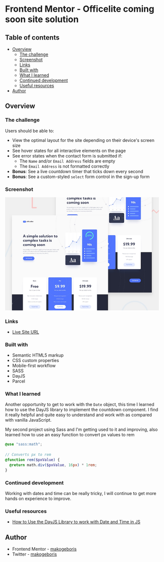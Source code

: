 # Frontend Mentor - Officelite coming soon site solution

## Table of contents

- [Overview](#overview)
  - [The challenge](#the-challenge)
  - [Screenshot](#screenshot)
  - [Links](#links)
  - [Built with](#built-with)
  - [What I learned](#what-i-learned)
  - [Continued development](#continued-development)
  - [Useful resources](#useful-resources)
- [Author](#author)

## Overview

### The challenge

Users should be able to:

- View the optimal layout for the site depending on their device's screen size
- See hover states for all interactive elements on the page
- See error states when the contact form is submitted if:
  - The `Name` and/or `Email Address` fields are empty
  - The `Email Address` is not formatted correctly
- **Bonus**: See a live countdown timer that ticks down every second
- **Bonus**: See a custom-styled `select` form control in the sign-up form

### Screenshot

![](/design/preview.jpg)

### Links

- [Live Site URL](https://officelite-coming-soon-site-brown.vercel.app/)

### Built with

- Semantic HTML5 markup
- CSS custom properties
- Mobile-first workflow
- SASS
- DayJS
- Parcel

### What I learned

Another opportunity to get to work with the `Date` object, this time I learned how to use the DayJS library to implement the countdown component. I find it really helpful and quite easy to understand and work with as compared with vanilla JavaScript.

My second project using Sass and I'm getting used to it and improving, also learned how to use an easy function to convert px values to rem

```scss
@use "sass:math";

// Converts px to rem
@function rem($pxValue) {
  @return math.div($pxValue, 16px) * 1rem;
}
```

### Continued development

Working with dates and time can be really tricky, I will continue to get more hands on experience to improve.

### Useful resources

- [How to Use the DayJS Library to work with Date and Time in JS](https://www.freecodecamp.org/news/javascript-date-time-dayjs/)

## Author

- Frontend Mentor - [makogeboris](https://www.frontendmentor.io/profile/makogeboris)
- Twitter - [makogeboris](https://x.com/makogeboris)
